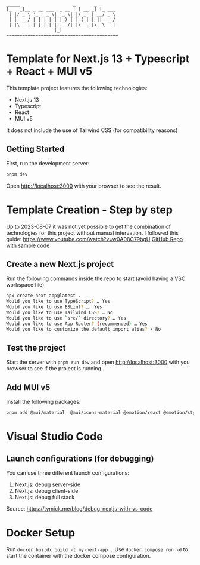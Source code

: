  ```
 _____                    _       _       
|_   _|__ _ __ ___  _ __ | | __ _| |_ ___ 
  | |/ _ \ '_ ` _ \| '_ \| |/ _` | __/ _ \
  | |  __/ | | | | | |_) | | (_| | ||  __/
  |_|\___|_| |_| |_| .__/|_|\__,_|\__\___|
                   |_|                    
==========================================
```
# Template for Next.js 13 + Typescript + React + MUI v5

This template project features the following technologies:
- Next.js 13
- Typescript
- React
- MUI v5

It does not include the use of Tailwind CSS (for compatibility reasons)


## Getting Started

First, run the development server:

```bash
pnpm dev
```

Open [http://localhost:3000](http://localhost:3000) with your browser to see the result.


# Template Creation - Step by step
Up to 2023-08-07 it was not yet possible to get the combination of technologies for this project
without manual intervation.
I followed this guide: https://www.youtube.com/watch?v=w0A08C79bgU
[GitHub Repo with sample code](https://github.com/SimulShift/Next13-App-Router-And-Mui5-Example)


## Create a new Next.js project

Run the following commands inside the repo to start (avoid having a VSC workspace file)

```bash
npx create-next-app@latest .
Would you like to use TypeScript? … Yes
Would you like to use ESLint? …  Yes
Would you like to use Tailwind CSS? … No 
Would you like to use `src/` directory? … Yes
Would you like to use App Router? (recommended) … Yes
Would you like to customize the default import alias? › No 
```

## Test the project
Start the server with `pnpm run dev` and open [http://localhost:3000](http://localhost:3000) with
you browser to see if the project is running.


## Add MUI v5
Install the following packages:
```bash
pnpm add @mui/material  @mui/icons-material @emotion/react @emotion/styled @emotion/cache
```

# Visual Studio Code

## Launch configurations (for debugging)
You can use three different launch configurations:
1. Next.js: debug server-side
2. Next.js: debug client-side
3. Next.js: debug full stack

Source: https://tymick.me/blog/debug-nextjs-with-vs-code

# Docker Setup

Run `docker buildx build -t my-next-app .`
Use `docker compose run -d` to start the container with the docker compose configuration.

